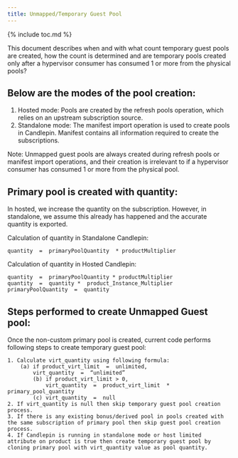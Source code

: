 ```yaml
---
title: Unmapped/Temporary Guest Pool 
---
```


{% include toc.md %}

This document describes when and with what count temporary guest pools are created, how the count is determined and are temporary pools created only after a hypervisor consumer has consumed 1 or more from the physical pools?


## Below are the modes of the pool creation:  

1. Hosted mode: Pools are created by the refresh pools operation, which relies on an upstream subscription source.
1. Standalone mode: The manifest import operation is used to create pools in Candlepin. Manifest contains all information required to create the subscriptions.

Note: Unmapped guest pools are always created during refresh pools or manifest import operations, and their creation is irrelevant to if a hypervisor consumer has consumed 1 or more from the physical pool. 


## Primary pool is created with quantity:

In hosted, we increase the quantity on the subscription. However, in standalone, we assume this already has happened and the accurate quantity is exported.

Calculation of quantity in Standalone Candlepin:

	quantity  =  primaryPoolQuantity  * productMultiplier

Calculation of quantity in Hosted Candlepin:

	quantity  =  primaryPoolQuantity * productMultiplier
	quantity  =  quantity *  product_Instance_Multiplier
	primaryPoolQuantity  =  quantity	

## Steps performed to create Unmapped Guest pool:

Once the non-custom primary pool is created, current code performs following steps to create temporary guest pool: 
~~~
1. Calculate virt_quantity using following formula:
	(a) if product_virt_limit  =  unlimited, 
		virt_quantity  =  “unlimited”
        (b) if product_virt_limit > 0,
    		virt_quantity  =  product_virt_limit  * primary_pool_quantity
        (c) virt_quantity  =  null
2. If virt_quantity is null then skip temporary guest pool creation process. 
3. If there is any existing bonus/derived pool in pools created with the same subscription of primary pool then skip guest pool creation process. 
4. If Candlepin is running in standalone mode or host limited attribute on product is true then create temporary guest pool by cloning primary pool with virt_quantity value as pool quantity. 
~~~
